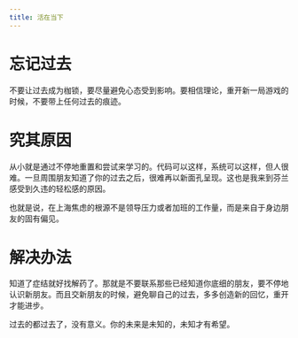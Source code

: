 ```yaml
---
title: 活在当下
---
```


# 忘记过去

不要让过去成为枷锁，要尽量避免心态受到影响。要相信理论，重开新一局游戏的时候，不要带上任何过去的痕迹。

# 究其原因

从小就是通过不停地重置和尝试来学习的。代码可以这样，系统可以这样，但人很难。一旦周围朋友知道了你的过去之后，很难再以新面孔呈现。这也是我来到芬兰感受到久违的轻松感的原因。

也就是说，在上海焦虑的根源不是领导压力或者加班的工作量，而是来自于身边朋友的固有偏见。

# 解决办法

知道了症结就好找解药了。那就是不要联系那些已经知道你底细的朋友，要不停地认识新朋友。而且交新朋友的时候，避免聊自己的过去，多多创造新的回忆，重开才能进步。

过去的都过去了，没有意义。你的未来是未知的，未知才有希望。